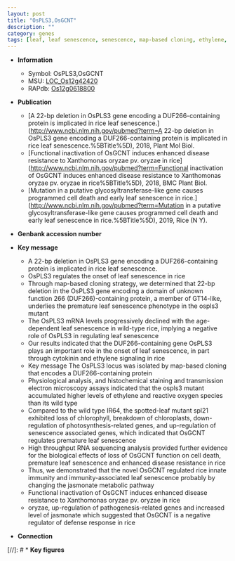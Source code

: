 ```yaml
---
layout: post
title: "OsPLS3,OsGCNT"
description: ""
category: genes
tags: [leaf, leaf senescence, senescence, map-based cloning, ethylene, cytokinin, reactive oxygen species, resistance, defense, jasmonate, defense response, disease, disease resistance, cell death, immunity, innate immunity]
---
```


* **Information**  
    + Symbol: OsPLS3,OsGCNT  
    + MSU: [LOC_Os12g42420](http://rice.plantbiology.msu.edu/cgi-bin/ORF_infopage.cgi?orf=LOC_Os12g42420)  
    + RAPdb: [Os12g0618800](http://rapdb.dna.affrc.go.jp/viewer/gbrowse_details/irgsp1?name=Os12g0618800)  

* **Publication**  
    + [A 22-bp deletion in OsPLS3 gene encoding a DUF266-containing protein is implicated in rice leaf senescence.](http://www.ncbi.nlm.nih.gov/pubmed?term=A 22-bp deletion in OsPLS3 gene encoding a DUF266-containing protein is implicated in rice leaf senescence.%5BTitle%5D), 2018, Plant Mol Biol.
    + [Functional inactivation of OsGCNT induces enhanced disease resistance to Xanthomonas oryzae pv. oryzae in rice](http://www.ncbi.nlm.nih.gov/pubmed?term=Functional inactivation of OsGCNT induces enhanced disease resistance to Xanthomonas oryzae pv. oryzae in rice%5BTitle%5D), 2018, BMC Plant Biol.
    + [Mutation in a putative glycosyltransferase-like gene causes programmed cell death and early leaf senescence in rice.](http://www.ncbi.nlm.nih.gov/pubmed?term=Mutation in a putative glycosyltransferase-like gene causes programmed cell death and early leaf senescence in rice.%5BTitle%5D), 2019, Rice (N Y).

* **Genbank accession number**  

* **Key message**  
    + A 22-bp deletion in OsPLS3 gene encoding a DUF266-containing protein is implicated in rice leaf senescence.
    + OsPLS3 regulates the onset of leaf senescence in rice
    + Through map-based cloning strategy, we determined that 22-bp deletion in the OsPLS3 gene encoding a domain of unknown function 266 (DUF266)-containing protein, a member of GT14-like, underlies the premature leaf senescence phenotype in the ospls3 mutant
    + The OsPLS3 mRNA levels progressively declined with the age-dependent leaf senescence in wild-type rice, implying a negative role of OsPLS3 in regulating leaf senescence
    + Our results indicated that the DUF266-containing gene OsPLS3 plays an important role in the onset of leaf senescence, in part through cytokinin and ethylene signaling in rice
    + Key message The OsPLS3 locus was isolated by map-based cloning that encodes a DUF266-containing protein
    + Physiological analysis, and histochemical staining and transmission electron microscopy assays indicated that the ospls3 mutant accumulated higher levels of ethylene and reactive oxygen species than its wild type
    + Compared to the wild type IR64, the spotted-leaf mutant spl21 exhibited loss of chlorophyll, breakdown of chloroplasts, down-regulation of photosynthesis-related genes, and up-regulation  of senescence associated genes, which indicated that OsGCNT regulates premature leaf senescence
    + High throughput RNA sequencing analysis provided further evidence for the biological effects of loss of OsGCNT function on cell death, premature leaf senescence and enhanced disease resistance in rice
    + Thus, we demonstrated that the novel OsGCNT regulated rice innate immunity and immunity-associated leaf senescence probably by changing the jasmonate metabolic  pathway
    + Functional inactivation of OsGCNT induces enhanced disease resistance to Xanthomonas oryzae pv. oryzae in rice
    + oryzae, up-regulation of pathogenesis-related genes and increased level of jasmonate which suggested that OsGCNT is a negative  regulator of defense response in rice

* **Connection**  

[//]: # * **Key figures**  


